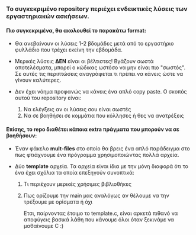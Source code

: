 ### Το συγκεκριμένο repository περιέχει ενδεικτικές λύσεις των εργαστηριακών ασκήσεων.

#### Πιο συγκεκριμένα, θα ακολουθεί το παρακάτω format:
* Θα ανεβαίνουν οι λύσεις 1-2 βδομάδες μετά από το εργαστήριο φυλλάδιο που τρέχει εκείνη την εβδομάδα.

* Μερικές λύσεις <b>ΔΕΝ</b> είναι οι βέλτιστες! Βγάζουν σωστά αποτελέσματα, μπορεί ο κώδικας ωστόσο να μην είναι πιο "σωστός". Σε αυτές τις περιπτώσεις αναγράφεται τι πρέπει να κάνεις ώστε να γίνουν καλύτερες.

* Δεν έχει νόημα προφανώς να κάνεις ένα απλό copy paste. Ο σκοπός αυτού του repository είναι:
    1) Να ελέγξεις αν οι λύσεις σου είναι σωστές
    2) Να σε βοηθήσει σε κομμάτια που κόλλησες ή θες να ανατρέξεις 

#### Επίσης, το repo διαθέτει κάποια extra πράγματα που μπορούν να σε βοηθήσουν:

* Έναν φάκελο <b>mult-files</b> στο οποίο θα βρεις ένα απλό παράδειγμα στο πως φτιάχνουμε ένα πρόγραμμα χρησιμοποιώντας πολλά αρχεία.

* Δύο <b>template</b> αρχεία. Τα αρχεία είναι ίδια με την μόνη διαφορά ότι το ένα έχει σχόλια τα οποία επεξηγούν συνοπτικά:
    1) Τι περιέχουν μερικές χρήσιμες βιβλιοθήκες

    2) Πως ορίζουμε την main μας αναλόγως αν θέλουμε να την τρέξουμε με ορίσματα ή όχι

        Ετσι, παίρνοντας έτοιμο το template.c, είναι αρκετά πιθανό να αποφύγεις βασικά λάθη που κάνουμε όλοι όταν ξεκινάμε να μαθαίνουμε C :) 